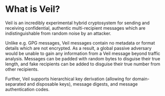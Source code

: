# What is Veil?

Veil is an incredibly experimental hybrid cryptosystem for sending and receiving confidential, authentic multi-recipient
messages which are indistinguishable from random noise by an attacker.

Unlike e.g. GPG messages, Veil messages contain no metadata or format details which are not encrypted. As a result, a
global passive adversary would be unable to gain any information from a Veil message beyond traffic analysis. Messages
can be padded with random bytes to disguise their true length, and fake recipients can be added to disguise their true
number from other recipients.

Further, Veil supports hierarchical key derivation (allowing for domain-separated and disposable keys), message digests,
and message authentication codes.
